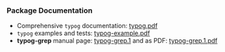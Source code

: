 ### Package Documentation

- Comprehensive `typog` documentation: [typog.pdf](https://cspiel.github.io/typog/typog.pdf)
- `typog` examples and tests: [typog-example.pdf](https://cspiel.github.io/typog/typog-example.pdf)
- **typog-grep** manual page: [typog-grep.1](https://cspiel.github.io/typog/typog-grep.1) and as PDF: [typog-grep.1.pdf](https://cspiel.github.io/typog/typog-grep.1.pdf)
